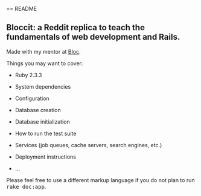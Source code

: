 == README

## Bloccit: a Reddit replica to teach the fundamentals of web development and Rails.

Made with my mentor at [Bloc](http://bloc.io).

Things you may want to cover:

* Ruby 2.3.3

* System dependencies

* Configuration

* Database creation

* Database initialization

* How to run the test suite

* Services (job queues, cache servers, search engines, etc.)

* Deployment instructions

* ...


Please feel free to use a different markup language if you do not plan to run
<tt>rake doc:app</tt>.
